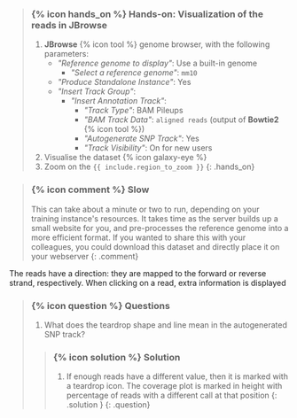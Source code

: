 > ### {% icon hands_on %} Hands-on: Visualization of the reads in JBrowse
>
> 1. **JBrowse** {% icon tool %} genome browser, with the following parameters:
>    - *"Reference genome to display"*: Use a built-in genome
>       - *"Select a reference genome"*: `mm10`
>    - *"Produce Standalone Instance"*: Yes
>    - *"Insert Track Group"*:
>       - *"Insert Annotation Track"*:
>          - *"Track Type"*: BAM Pileups
>          - *"BAM Track Data"*: `aligned reads` (output of **Bowtie2** {% icon tool %})
>          - *"Autogenerate SNP Track"*: Yes
>          - *"Track Visibility"*: On for new users
> 2. Visualise the dataset {% icon galaxy-eye %}
> 3. Zoom on the `{{ include.region_to_zoom }}`
{: .hands_on}

> ### {% icon comment %} Slow
> This can take about a minute or two to run, depending on your training instance's resources. It takes time as the server builds up a small website for you, and pre-processes the reference genome into a more efficient format. If you wanted to share this with your colleagues, you could download this dataset and directly place it on your webserver
{: .comment}

The reads have a direction: they are mapped to the forward or reverse strand, respectively. When clicking on a read, extra information is displayed

> ### {% icon question %} Questions
>
> 1. What does the teardrop shape and line mean in the autogenerated SNP track?
>
> > ### {% icon solution %} Solution
> > 1. If enough reads have a different value, then it is marked with a teardrop icon. The coverage plot is marked in height with percentage of reads with a different call at that position
> {: .solution }
{: .question}
